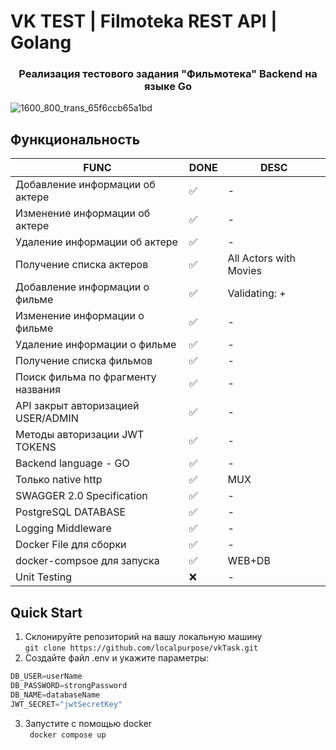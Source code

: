 # VK TEST | Filmoteka REST API | Golang
<h3 style="text-align: center;">Реализация тестового задания "Фильмотека" Backend на языке Go</h3>

![1600_800_trans_65f6ccb65a1bd](https://github.com/localpurpose/vkTask/assets/139833240/c3942b83-a358-4711-8668-34085b44a954)

## Функциональность
|FUNC| DONE| DESC|
|-|--------|---|
|Добавление информации об актере|✅|-|
|Изменение информации об актере|✅|-|
|Удаление информации об актере|✅|-|
|Получение списка актеров|✅|All Actors with Movies|
|Добавление информации о фильме|✅|Validating: +|
|Изменение информации о фильме|✅|-|
|Удаление информации о фильме|✅|-|
|Получение списка фильмов|✅|-|
|Поиск фильма по фрагменту названия|✅|-|
|API закрыт авторизацией USER/ADMIN|✅|-|
|Методы авторизации JWT TOKENS|✅|-|
|Backend language - GO|✅|-|
|Только native http |✅|MUX|
|SWAGGER 2.0 Specification|✅|-|
|PostgreSQL DATABASE|✅|-|
|Logging Middleware|✅|-|
|Docker File для сборки|✅|-|
|docker-compsoe для запуска|✅|WEB+DB|
|Unit Testing|❌|-|

## Quick Start
1. Склонируйте репозиторий на вашу локальную машину <br>
``` git clone https://github.com/localpurpose/vkTask.git ```
2. Создайте файл .env и укажите параметры: <br>
```python
DB_USER=userName
DB_PASSWORD=strongPassword
DB_NAME=databaseName
JWT_SECRET="jwtSecretKey"
```
3. Запустите с помощью docker <br>
``` docker compose up```
